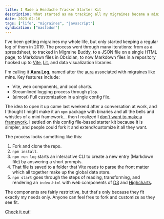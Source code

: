 ```yaml
---
title: I Made a Headache Tracker Starter Kit
description: What started as me tracking all my migraines became a mini framework.
date: 2023-02-16
tags: ["life", "migraines", "javascript"]
syndication: ["mastodon"]
---
```


<!-- @format -->

I've been getting migraines my whole life, but only started keeping a regular log of them in 2019. The process went through many iterations: from as a spreadsheet, to tracked in Migraine Buddy, to a JSON file on a single HTML page, to Markdown files in Obsidian, to now Markdown files in a repository hooked up to [Vite](https://www.vitejs.dev), [Lit](https://www.lit.dev), and data visualization libraries.

I'm calling it [**Aura Log**](https://github.com/troyvassalotti/aura-log), named after the [aura](https://www.mayoclinic.org/diseases-conditions/migraine-with-aura/symptoms-causes/syc-20352072) associated with migraines like mine. Key features include:

- Vite, web components, and cool charts.
- Streamlined logging process through `plop`.
- (almost) Full customization in a single config file.

The idea to open it up came last weekend after a conversation at work, and I thought I might make it an `npm` package with binaries and all the bells and whistles of a mini framework... then I realized I [don't want to make a framework](https://daverupert.com/2023/01/so-you-want-to-make-a-new-js-framework/). I settled on this config file-based starter kit because it is simpler, and people could fork it and extend/customize it all they want.

The process looks something like this:

1. Fork and clone the repo.
2. `npm install`.
3. `npm run log` starts an interactive CLI to create a new entry (Markdown file) by answering a short prompts.
4. That file is saved to a folder that Vite reads to parse the front matter which all together make up the global data store.
5. `npm start` goes through the steps of reading, transforming, and rendering an `index.html` with web components of [D3](https://d3js.org) and [Highcharts](https://www.highcharts.com).

The components are fairly restrictive, but that's only because they fit exactly my needs only. Anyone can feel free to fork and customize as they see fit.

[Check it out](https://auralog.troyv.dev/)!

